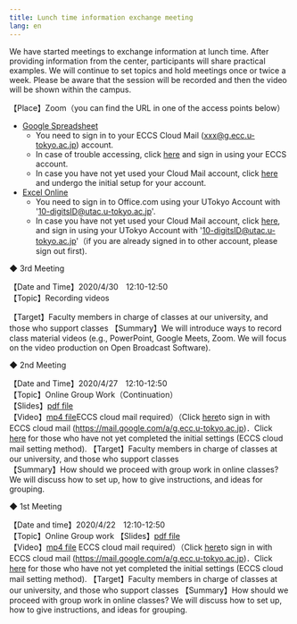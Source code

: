 ```yaml
---
title: Lunch time information exchange meeting
lang: en
---
```


We have started meetings to exchange information at lunch time.
After providing information from the center, participants will share practical examples. 
We will continue to set topics and hold meetings once or twice a week.
Please be aware that the session will be recorded and then the video will be shown within the campus.

【Place】Zoom（you can find the URL in one of the access points below） 
* [Google Spreadsheet](https://tinyurl.com/ybs6l9qo)
  * You need to sign in to your ECCS Cloud Mail (xxx@g.ecc.u-tokyo.ac.jp) account.
  * In case of trouble accessing, click [here](https://mail.google.com/a/g.ecc.u-tokyo.ac.jp) and sign in using your ECCS account.
  * In case you have not yet used your Cloud Mail account, click [here](https://hwb.ecc.u-tokyo.ac.jp/wp/literacy/email/initialize/) and undergo the initial setup for your account.
* [Excel Online](https://tinyurl.com/y8wdd9ku) 
  * You need to sign in to Office.com using  your UTokyo Account with '10-digitsID@utac.u-tokyo.ac.jp'.
  * In case you have not yet used your Cloud Mail account, click [here](https://www.office.com/), and sign in using  your UTokyo Account with '10-digitsID@utac.u-tokyo.ac.jp'（if you are already signed in to other account, please sign out first).


◆ 3rd Meeting

【Date and Time】2020/4/30　12:10-12:50  
【Topic】Recording videos 
<!--【Slides】[pdf file](luncheon_2_slides.pdf)  
【Video】[mp4 file](https://drive.google.com/file/d/17IUDz-vHi3Ferq9UUk_4ATAP8pZZN9gm/view?usp=sharing)ECCS cloud mail required）（Click [here](https://mail.google.com/a/g.ecc.u-tokyo.ac.jp) to sign in with ECCS cloud mail (https://mail.google.com/a/g.ecc.u-tokyo.ac.jp)．Click <a href="https://hwb.ecc.u-tokyo.ac.jp/wp/literacy/email/initialize/" target="_blank">here</a>）for those who have not yet completed the initial settings (ECCS cloud mail setting method).   -->
【Target】Faculty members in charge of classes at our university, and those who support classes 
【Summary】We will introduce ways to record class material videos (e.g., PowerPoint, Google Meets, Zoom. We will focus on the video production on Open Broadcast Software).

◆ 2nd Meeting

【Date and Time】2020/4/27　12:10-12:50  
【Topic】Online Group Work（Continuation）  
【Slides】[pdf file](luncheon_2_slides.pdf)  
【Video】[mp4 file](https://drive.google.com/file/d/17IUDz-vHi3Ferq9UUk_4ATAP8pZZN9gm/view?usp=sharing)ECCS cloud mail required）（Click [here](https://mail.google.com/a/g.ecc.u-tokyo.ac.jp)to sign in with ECCS cloud mail (https://mail.google.com/a/g.ecc.u-tokyo.ac.jp)．Click <a href="https://hwb.ecc.u-tokyo.ac.jp/wp/literacy/email/initialize/" target="_blank">here</a> for those who have not yet completed the initial settings (ECCS cloud mail setting method).
【Target】Faculty members in charge of classes at our university, and those who support classes  
【Summary】How should we proceed with group work in online classes? We will discuss how to set up, how to give instructions, and ideas for grouping.

◆ 1st Meeting


【Date and time】2020/4/22　12:10-12:50  
【Topic】Online Group work 
【Slides】[pdf file](luncheon_1_slides.pdf)  
【Video】[mp4 file](https://drive.google.com/file/d/1YNCYvCSDNBn8iuPgYZ8av_U1q7qPtqJd/view?usp=sharing) ECCS cloud mail required）（Click [here](https://mail.google.com/a/g.ecc.u-tokyo.ac.jp)to sign in with ECCS cloud mail (https://mail.google.com/a/g.ecc.u-tokyo.ac.jp)．Click <a href="https://hwb.ecc.u-tokyo.ac.jp/wp/literacy/email/initialize/" target="_blank">here</a> for those who have not yet completed the initial settings (ECCS cloud mail setting method).
【Target】Faculty members in charge of classes at our university, and those who support classes 
【Summary】How should we proceed with group work in online classes? We will discuss how to set up, how to give instructions, and ideas for grouping.